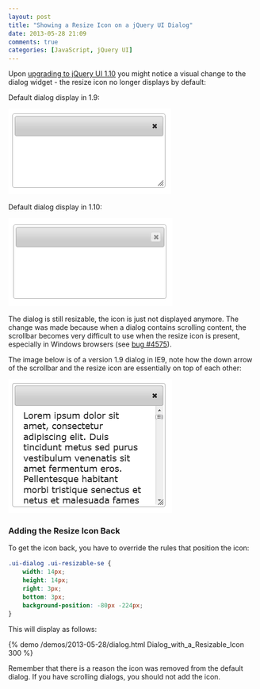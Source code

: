 ```yaml
---
layout: post
title: "Showing a Resize Icon on a jQuery UI Dialog"
date: 2013-05-28 21:09
comments: true
categories: [JavaScript, jQuery UI]
---
```


Upon [upgrading to jQuery UI 1.10](http://jqueryui.com/upgrade-guide/1.10/) you might notice a visual change to the dialog widget - the resize icon no longer displays by default:

Default dialog display in 1.9:

<img src="/images/posts/2013-05-28/dialog-1.9.png" alt="Default display of jQuery UI's dialog in version 1.9">

Default dialog display in 1.10:

<img src="/images/posts/2013-05-28/dialog-1.10.png" alt="Default display of jQuery UI's dialog in version 1.10">

<!-- more -->

The dialog is still resizable, the icon is just not displayed anymore. The change was made because when a dialog contains scrolling content, the scrollbar becomes very difficult to use when the resize icon is present, especially in Windows browsers (see [bug #4575](http://bugs.jqueryui.com/ticket/4575)).

The image below is of a version 1.9 dialog in IE9, note how the down arrow of the scrollbar and the resize icon are essentially on top of each other:

<img src="/images/posts/2013-05-28/ie9-dialog.png" alt="Display of a scrolling jQuery UI dialog in IE9.">

### Adding the Resize Icon Back

To get the icon back, you have to override the rules that position the icon:

``` css
.ui-dialog .ui-resizable-se {
    width: 14px;
    height: 14px;
    right: 3px;
    bottom: 3px;
    background-position: -80px -224px;
}
```

This will display as follows:

{% demo /demos/2013-05-28/dialog.html Dialog_with_a_Resizable_Icon 300 %}

Remember that there is a reason the icon was removed from the default dialog. If you have scrolling dialogs, you should not add the icon.
